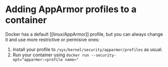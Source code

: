 # Adding AppArmor profiles to a container
Docker has a default [[linux/AppArmor]] profile, but you can always change it and use more restrictive or permisive ones:

1. Install your profile to `/sys/kernel/security/apparmor/profiles` as usual.
2. Run your container using `docker run --security-opt="apparmor:«profile name»"`
